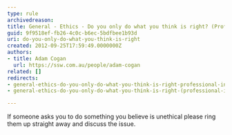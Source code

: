 ```yaml
---
type: rule
archivedreason: 
title: General - Ethics - Do you only do what you think is right? (Professional integrity)
guid: 9f9518ef-fb26-4c0c-b6ec-5bdfbee1b93d
uri: do-you-only-do-what-you-think-is-right
created: 2012-09-25T17:59:49.0000000Z
authors:
- title: Adam Cogan
  url: https://ssw.com.au/people/adam-cogan
related: []
redirects:
- general-ethics-do-you-only-do-what-you-think-is-right-professional-integrity
- general-ethics-do-you-only-do-what-you-think-is-right-(professional-integrity)

---
```



<p>
                    If someone asks you to do something you believe is unethical please ring them up
                    straight away and discuss the issue.
                </p>
<br><excerpt class='endintro'></excerpt><br>



